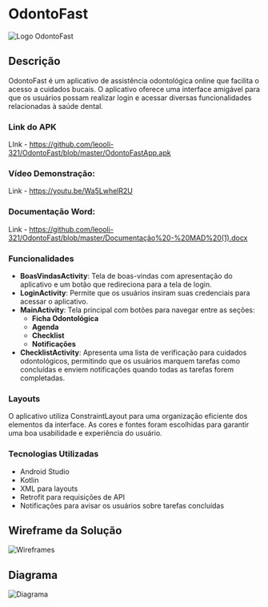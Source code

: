 # OdontoFast

![Logo OdontoFast](https://i.ibb.co/fkF95xS/Odonto-Fast.png)

## Descrição
OdontoFast é um aplicativo de assistência odontológica online que facilita o acesso a cuidados bucais. O aplicativo oferece uma interface amigável para que os usuários possam realizar login e acessar diversas funcionalidades relacionadas à saúde dental.

### Link do APK
LInk - https://github.com/leooli-321/OdontoFast/blob/master/OdontoFastApp.apk

### Vídeo Demonstração:
Link - https://youtu.be/Wa5LwhelR2U

### Documentação Word:
Link - https://github.com/leooli-321/OdontoFast/blob/master/Documentação%20-%20MAD%20(1).docx

### Funcionalidades
- **BoasVindasActivity**: Tela de boas-vindas com apresentação do aplicativo e um botão que redireciona para a tela de login.
- **LoginActivity**: Permite que os usuários insiram suas credenciais para acessar o aplicativo.
- **MainActivity**: Tela principal com botões para navegar entre as seções:
    - **Ficha Odontológica**
    - **Agenda**
    - **Checklist**
    - **Notificações**
- **ChecklistActivity**: Apresenta uma lista de verificação para cuidados odontológicos, permitindo que os usuários marquem tarefas como concluídas e enviem notificações quando todas as tarefas forem completadas.

### Layouts
O aplicativo utiliza ConstraintLayout para uma organização eficiente dos elementos da interface. As cores e fontes foram escolhidas para garantir uma boa usabilidade e experiência do usuário.

### Tecnologias Utilizadas
- Android Studio
- Kotlin
- XML para layouts
- Retrofit para requisições de API
- Notificações para avisar os usuários sobre tarefas concluídas

## Wireframe da Solução
![Wireframes](https://i.ibb.co/QMypyWK/Wireframe-Mobile.png)

## Diagrama
![Diagrama](https://i.ibb.co/dBQdjBt/Diagrama.png)
